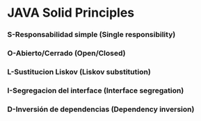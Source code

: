 # JAVA Solid Principles

### S-Responsabilidad simple (Single responsibility)
### O-Abierto/Cerrado (Open/Closed)
### L-Sustitucion Liskov (Liskov substitution)
### I-Segregacion del interface (Interface segregation)
### D-Inversión de dependencias (Dependency inversion)
